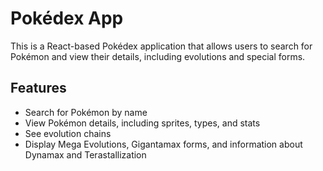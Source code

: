 # Pokédex App

This is a React-based Pokédex application that allows users to search for Pokémon and view their details, including evolutions and special forms.

## Features

- Search for Pokémon by name
- View Pokémon details, including sprites, types, and stats
- See evolution chains
- Display Mega Evolutions, Gigantamax forms, and information about Dynamax and Terastallization
